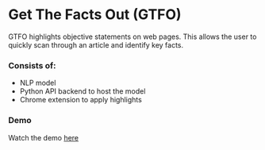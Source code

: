 # Get The Facts Out (GTFO)
GTFO highlights objective statements on web pages. This allows the user to quickly scan through an article and identify key facts.

### Consists of:
- NLP model
- Python API backend to host the model
- Chrome extension to apply highlights

### Demo
Watch the demo [here](https://youtu.be/QCyVLDmemJ0)
